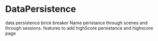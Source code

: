 # DataPersistence
data persistence brick breaker
Name peristance through scenes and through sessions.
features to add highScore persistance and highscore page
